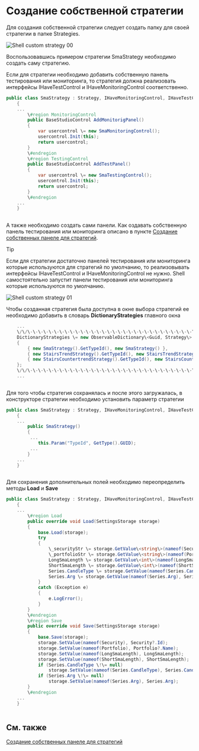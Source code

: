 # Создание собственной стратегии

Для создания собственной стратегии следует создать папку для своей стратегии в папке Strategies.

![Shell custom strategy 00](~/images/Shell_custom_strategy_00.png)

Воспользовавшись примером стратегии SmaStrategy необходимо создать саму стратегию.

Если для стратегии необходимо добавить собственную панель тестирования или мониторинга, то стратегия должна реализовать интерфейсы IHaveTestControl и IHaveMonitoringControl соответственно. 

```cs
public class SmaStrategy : Strategy, IHaveMonitoringControl, IHaveTestControl
	{
	...
		\#region MonitoringControl
		public BaseStudioControl AddMonitorigPanel()
		{
			var usercontrol \= new SmaMonitoringControl();
			usercontrol.Init(this);
			return usercontrol;
		}
		\#endregion
		\#region TestingControl
		public BaseStudioControl AddTestPanel()
		{
			var usercontrol \= new SmaTestingControl();
			usercontrol.Init(this);
			return usercontrol;
		}
		\#endregion
	...	
	}
		
```

А также необходимо создать сами панели. Как оздавать собственную панель тестирования или мониторинга описано в пункте [Создание собственных панеле для стратегий](Shell_custom_strategy_panel.md).

> [!TIP]
> Если для стратегии достаточно панелей тестирования или мониторинга которые используются для стратегий по умолчанию, то реализовывать интерфейсы IHaveTestControl и IHaveMonitoringControl не нужно. Shell самостоятельно запустит панели тестирования или мониторинга которые используются по умолчанию. 

![Shell custom strategy 01](~/images/Shell_custom_strategy_01.png)

Чтобы созданная стратегия была доступна в окне выбора стратегий ее необходимо добавить в словарь **DictionaryStrategies** главного окна 

```cs
	...
	\/\/\-\-\-\-\-\-\-\-\-\-\-\-\-\-\-\-\-\-\-\-\-\-\-\-\-\-\-\-\-\-\-\-\-\-\-\-\-\-\-\-\-\-\-\-\-\-\-\-\-\-\-\-\-\-\-\-\-\-\-\-\-\-\-\-\-\-\-\-\-
	DictionaryStrategies \= new ObservableDictionary\<Guid, Strategy\>
	{
		{ new SmaStrategy().GetTypeId(), new SmaStrategy() },
		{ new StairsTrendStrategy().GetTypeId(), new StairsTrendStrategy() },
		{ new StairsCountertrendStrategy().GetTypeId(), new StairsCountertrendStrategy() }
	};
	\/\/\-\-\-\-\-\-\-\-\-\-\-\-\-\-\-\-\-\-\-\-\-\-\-\-\-\-\-\-\-\-\-\-\-\-\-\-\-\-\-\-\-\-\-\-\-\-\-\-\-\-\-\-\-\-\-\-\-\-\-\-\-\-\-\-\-\-\-\-\-
	...	
		
```

Для того чтобы стратегия сохранялась и после этого загружалась, в конструкторе стратегии необходимо установить параметр стратегии

```cs
public class SmaStrategy : Strategy, IHaveMonitoringControl, IHaveTestControl
	{
	...
		public SmaStrategy()
		{
         ...
			this.Param("TypeId", GetType().GUID);
         ...
		}
	...	
	}
		
```

Для сохранения дополнительных полей необходимо переопределить методы **Load** и **Save**

```cs
public class SmaStrategy : Strategy, IHaveMonitoringControl, IHaveTestControl
	{
	...
		\#region Load
		public override void Load(SettingsStorage storage)
		{
			base.Load(storage);
			try
			{
				\_securityStr \= storage.GetValue\<string\>(nameof(Security));
				\_portfolioStr \= storage.GetValue\<string\>(nameof(Portfolio));
				LongSmaLength \= storage.GetValue\<int\>(nameof(LongSmaLength));
				ShortSmaLength \= storage.GetValue\<int\>(nameof(ShortSmaLength));
				Series.CandleType \= storage.GetValue(nameof(Series.CandleType), Series.CandleType);
				Series.Arg \= storage.GetValue(nameof(Series.Arg), Series.Arg);
			}
			catch (Exception e)
			{
				e.LogError();
			}
		}
		\#endregion
		\#region Save
		public override void Save(SettingsStorage storage)
		{
			base.Save(storage);
			storage.SetValue(nameof(Security), Security?.Id);
			storage.SetValue(nameof(Portfolio), Portfolio?.Name);
			storage.SetValue(nameof(LongSmaLength), LongSmaLength);
			storage.SetValue(nameof(ShortSmaLength), ShortSmaLength);
			if (Series.CandleType \!\= null)
				storage.SetValue(nameof(Series.CandleType), Series.CandleType.GetTypeName(false));
			if (Series.Arg \!\= null)
				storage.SetValue(nameof(Series.Arg), Series.Arg);
		}
		\#endregion
	...	
	}
		
```

## См. также

[Создание собственных панеле для стратегий](Shell_custom_strategy_panel.md)
